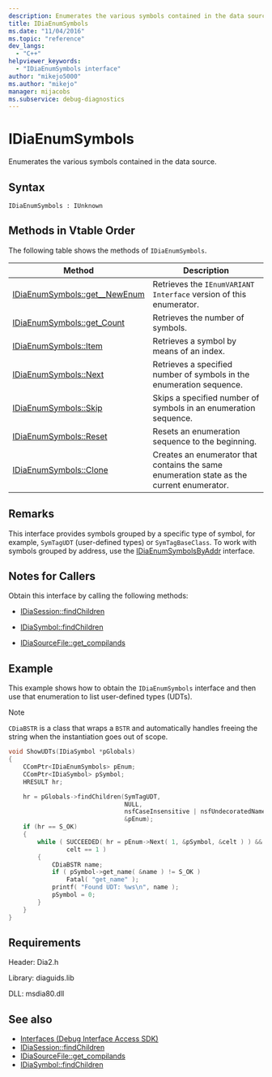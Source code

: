```yaml
---
description: Enumerates the various symbols contained in the data source.
title: IDiaEnumSymbols
ms.date: "11/04/2016"
ms.topic: "reference"
dev_langs:
  - "C++"
helpviewer_keywords:
  - "IDiaEnumSymbols interface"
author: "mikejo5000"
ms.author: "mikejo"
manager: mijacobs
ms.subservice: debug-diagnostics
---
```


# IDiaEnumSymbols

Enumerates the various symbols contained in the data source.

## Syntax

`IDiaEnumSymbols : IUnknown`

## Methods in Vtable Order

The following table shows the methods of `IDiaEnumSymbols`.

|Method|Description|
|------------|-----------------|
|[IDiaEnumSymbols::get__NewEnum](../../debugger/debug-interface-access/idiaenumsymbols-get-newenum.md)|Retrieves the `IEnumVARIANT Interface` version of this enumerator.|
|[IDiaEnumSymbols::get_Count](../../debugger/debug-interface-access/idiaenumsymbols-get-count.md)|Retrieves the number of symbols.|
|[IDiaEnumSymbols::Item](../../debugger/debug-interface-access/idiaenumsymbols-item.md)|Retrieves a symbol by means of an index.|
|[IDiaEnumSymbols::Next](../../debugger/debug-interface-access/idiaenumsymbols-next.md)|Retrieves a specified number of symbols in the enumeration sequence.|
|[IDiaEnumSymbols::Skip](../../debugger/debug-interface-access/idiaenumsymbols-skip.md)|Skips a specified number of symbols in an enumeration sequence.|
|[IDiaEnumSymbols::Reset](../../debugger/debug-interface-access/idiaenumsymbols-reset.md)|Resets an enumeration sequence to the beginning.|
|[IDiaEnumSymbols::Clone](../../debugger/debug-interface-access/idiaenumsymbols-clone.md)|Creates an enumerator that contains the same enumeration state as the current enumerator.|

## Remarks

This interface provides symbols grouped by a specific type of symbol, for example, `SymTagUDT` (user-defined types) or `SymTagBaseClass`. To work with symbols grouped by address, use the [IDiaEnumSymbolsByAddr](../../debugger/debug-interface-access/idiaenumsymbolsbyaddr.md) interface.

## Notes for Callers

Obtain this interface by calling the following methods:

- [IDiaSession::findChildren](../../debugger/debug-interface-access/idiasession-findchildren.md)

- [IDiaSymbol::findChildren](../../debugger/debug-interface-access/idiasymbol-findchildren.md)

- [IDiaSourceFile::get_compilands](../../debugger/debug-interface-access/idiasourcefile-get-compilands.md)

## Example

This example shows how to obtain the `IDiaEnumSymbols` interface and then use that enumeration to list user-defined types (UDTs).

> [!NOTE]
> `CDiaBSTR` is a class that wraps a `BSTR` and automatically handles freeing the string when the instantiation goes out of scope.

```c++
void ShowUDTs(IDiaSymbol *pGlobals)
{
    CComPtr<IDiaEnumSymbols> pEnum;
    CComPtr<IDiaSymbol> pSymbol;
    HRESULT hr;

    hr = pGlobals->findChildren(SymTagUDT,
                                NULL,
                                nsfCaseInsensitive | nsfUndecoratedName,
                                &pEnum);
    if (hr == S_OK)
    {
        while ( SUCCEEDED( hr = pEnum->Next( 1, &pSymbol, &celt ) ) &&
                celt == 1 )
        {
            CDiaBSTR name;
            if ( pSymbol->get_name( &name ) != S_OK )
                Fatal( "get_name" );
            printf( "Found UDT: %ws\n", name );
            pSymbol = 0;
        }
    }
}
```

## Requirements

Header: Dia2.h

Library: diaguids.lib

DLL: msdia80.dll

## See also

- [Interfaces (Debug Interface Access SDK)](../../debugger/debug-interface-access/interfaces-debug-interface-access-sdk.md)
- [IDiaSession::findChildren](../../debugger/debug-interface-access/idiasession-findchildren.md)
- [IDiaSourceFile::get_compilands](../../debugger/debug-interface-access/idiasourcefile-get-compilands.md)
- [IDiaSymbol::findChildren](../../debugger/debug-interface-access/idiasymbol-findchildren.md)
